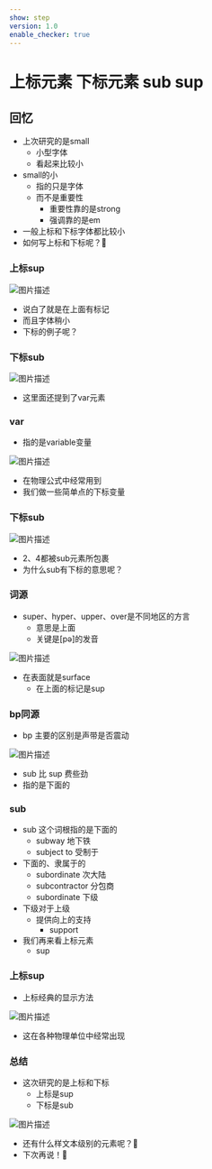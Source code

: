 ```yaml
---
show: step
version: 1.0
enable_checker: true
---
```


#  上标元素 下标元素 sub sup


## 回忆

- 上次研究的是small
	- 小型字体
	- 看起来比较小
- small的小
	- 指的只是字体
	- 而不是重要性
		- 重要性靠的是strong
		- 强调靠的是em
- 一般上标和下标字体都比较小
- 如何写上标和下标呢？🤔

### 上标sup

![图片描述](https://doc.shiyanlou.com/courses/uid1190679-20221204-1670147768251)

- 说白了就是在上面有标记
- 而且字体稍小
- 下标的例子呢？

### 下标sub

![图片描述](https://doc.shiyanlou.com/courses/uid1190679-20221204-1670147876768)

- 这里面还提到了var元素

### var

- 指的是variable变量

![图片描述](https://doc.shiyanlou.com/courses/uid1190679-20221204-1670147950245)

- 在物理公式中经常用到
- 我们做一些简单点的下标变量

### 下标sub

![图片描述](https://doc.shiyanlou.com/courses/uid1190679-20221204-1670148101224)

- 2、4都被sub元素所包裹
- 为什么sub有下标的意思呢？

### 词源

- super、hyper、upper、over是不同地区的方言
	- 意思是上面
	- 关键是[pə]的发音

![图片描述](https://doc.shiyanlou.com/courses/uid1190679-20221207-1670406427090)

- 在表面就是surface
	- 在上面的标记是sup

### bp同源

- bp 主要的区别是声带是否震动

![图片描述](https://doc.shiyanlou.com/courses/uid1190679-20221207-1670407980761)

- sub 比 sup 费些劲
- 指的是下面的

### sub

- sub 这个词根指的是下面的
	- subway 地下铁
	- subject to 受制于
- 下面的、隶属于的
	- subordinate 次大陆
	- subcontractor 分包商
	- subordinate 下级
- 下级对于上级
	- 提供向上的支持
		- support
- 我们再来看上标元素
	- sup

### 上标sup

- 上标经典的显示方法

![图片描述](https://doc.shiyanlou.com/courses/uid1190679-20221204-1670148182701)

- 这在各种物理单位中经常出现

### 总结 
- 这次研究的是上标和下标
	- 上标是sup
	- 下标是sub

![图片描述](https://doc.shiyanlou.com/courses/uid1190679-20221204-1670152083657)

- 还有什么样文本级别的元素呢？🤔
- 下次再说！👋
